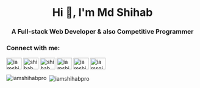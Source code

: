 <h1 align="center">Hi 👋, I'm Md Shihab</h1>
<h3 align="center">A Full-stack Web Developer & also Competitive Programmer</h3>

<h3 align="left">Connect with me:</h3>
<p align="left">
<a href="https://twitter.com/iamshihab_" target="blank"><img align="center" src="https://raw.githubusercontent.com/rahuldkjain/github-profile-readme-generator/master/src/images/icons/Social/twitter.svg" alt="iamshihab_" height="30" width="40" /></a>
<a href="https://www.linkedin.com/in/shihab-hossen-7345671a5/" target="blank"><img align="center" src="https://raw.githubusercontent.com/rahuldkjain/github-profile-readme-generator/master/src/images/icons/Social/linked-in-alt.svg" alt="shihab hossen" height="30" width="40" /></a>
<a href="https://www.facebook.com/profile.php?id=100009485510404" target="blank"><img align="center" src="https://raw.githubusercontent.com/rahuldkjain/github-profile-readme-generator/master/src/images/icons/Social/facebook.svg" alt="shihab shaan" height="30" width="40" /></a>
<a href="https://instagram.com/iamshihab_" target="blank"><img align="center" src="https://raw.githubusercontent.com/rahuldkjain/github-profile-readme-generator/master/src/images/icons/Social/instagram.svg" alt="iamshihab_" height="30" width="40" /></a>
<a href="https://www.hackerrank.com/iamshihab" target="blank"><img align="center" src="https://raw.githubusercontent.com/rahuldkjain/github-profile-readme-generator/master/src/images/icons/Social/hackerrank.svg" alt="iamshihab" height="30" width="40" /></a>
<a href="https://codeforces.com/profile/iamsgihab" target="blank"><img align="center" src="https://raw.githubusercontent.com/rahuldkjain/github-profile-readme-generator/master/src/images/icons/Social/codeforces.svg" alt="iamsgihab" height="30" width="40" /></a>
</p>

<p><img align="left" src="https://github-readme-stats.vercel.app/api/top-langs?username=iamshihabpro&show_icons=true&locale=en&layout=compact" alt="iamshihabpro" /></p>

<p>&nbsp;<img align="center" src="https://github-readme-stats.vercel.app/api?username=iamshihabpro&show_icons=true&locale=en" alt="iamshihabpro" /></p>
